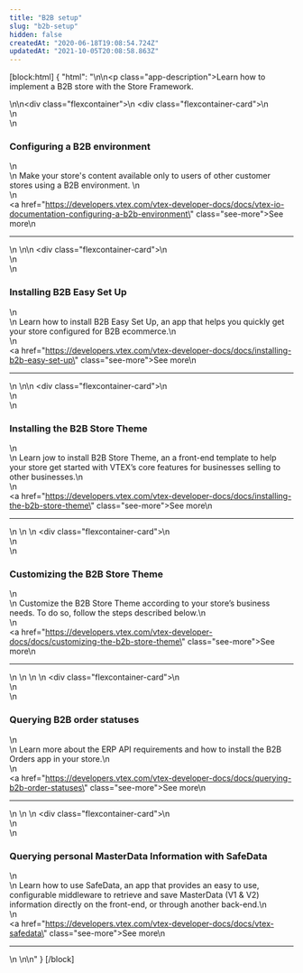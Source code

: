 ```yaml
---
title: "B2B setup"
slug: "b2b-setup"
hidden: false
createdAt: "2020-06-18T19:08:54.724Z"
updatedAt: "2021-10-05T20:08:58.863Z"
---
```

[block:html]
{
  "html": "<style>\n    .flexcontainer {\n        display: flex;\n        flex-wrap: wrap;\n        padding-top: 1rem;\n        padding-bottom: 2rem;\n        justify-content: space-between;\n    }\n\n    .flexcontainer-card {\n        display: flex;\n        flex-direction: column;\n        justify-content: space-between;\n        align-items: flex-start;\n        width: 22rem;\n        margin: 0.5rem;\n        line-height: 1.8;\n    }\n    .see-more {\n        color: rgb(247, 25, 99);\n        text-decoration: none !important;\n    }\n\n    .see-more::after {\n        content: url(\"data:image/svg+xml;utf8,<svg xmlns='http://www.w3.org/2000/svg' width='30' height='14' viewBox='0 -8 59 14' fill='none'><path d='M0 7H57' stroke='rgb(247, 25, 99)'></path><path d='M49 1L57.5 7L49 13' stroke='rgb(247, 25, 99)'></path></svg>\");\n        display: inline-block;\n        margin-left: 6px;\n        text-decoration: none !important;\n    }\n\n    .see-more:hover:after {\n        content: url(\"data:image/svg+xml;utf8,<svg xmlns='http://www.w3.org/2000/svg' width='30' height='14' viewBox='0 -8 59 14' fill='none'><path d='M0 7H57' stroke='rgb(181, 16, 71)'></path><path d='M49 1L57.5 7L49 13' stroke='rgb(181, 16, 71)'></path></svg>\");\n        margin-left: 8px;\n    }\n\n    .see-more:hover {\n        color: rgb(181, 16, 71);\n    }\n    .app-description{\n        font-size: 16px;\n    }\n</style>\n\n<p class=\"app-description\">Learn how to implement a B2B store with the Store Framework.</p>\n\n<div class=\"flexcontainer\">\n    <div class=\"flexcontainer-card\">\n        <article >\n            <div>\n                <h3>Configuring a B2B environment</h3>\n                <div>\n                  Make your store's content available only to users of other customer stores using a B2B environment. \n              </div>\n            </div><a href=\"https://developers.vtex.com/vtex-developer-docs/docs/vtex-io-documentation-configuring-a-b2b-environment\" class=\"see-more\">See more</a>\n            <hr></article>\n    </div>\n\n    <div class=\"flexcontainer-card\">\n        <article >\n            <div>\n                <h3>Installing B2B Easy Set Up</h3>\n                <div>\n                    Learn how to install B2B Easy Set Up, an app that helps you quickly get your store configured for B2B ecommerce.\n              </div>\n            </div><a href=\"https://developers.vtex.com/vtex-developer-docs/docs/installing-b2b-easy-set-up\" class=\"see-more\">See more</a>\n            <hr></article>\n    </div>\n\n    <div class=\"flexcontainer-card\">\n        <article >\n            <div>\n                <h3>Installing the B2B Store Theme</h3>\n                <div>\n                  Learn jow to install B2B Store Theme, an a front-end template to help your store get started with VTEX’s core features for businesses selling to other businesses.\n              </div>\n            </div><a href=\"https://developers.vtex.com/vtex-developer-docs/docs/installing-the-b2b-store-theme\" class=\"see-more\">See more</a>\n            <hr></article>\n    </div>\n  \n  <div class=\"flexcontainer-card\">\n        <article >\n            <div>\n                <h3>Customizing the B2B Store Theme</h3>\n                <div>\n                    Customize the B2B Store Theme according to your store’s business needs. To do so, follow the steps described below.\n              </div>\n            </div><a href=\"https://developers.vtex.com/vtex-developer-docs/docs/customizing-the-b2b-store-theme\" class=\"see-more\">See more</a>\n            <hr></article>\n    </div>\n  \n  \n  <div class=\"flexcontainer-card\">\n        <article >\n            <div>\n                <h3>Querying B2B order statuses</h3>\n                <div>\n                    Learn more about the ERP API requirements and how to install the B2B Orders app in your store.\n              </div>\n            </div><a href=\"https://developers.vtex.com/vtex-developer-docs/docs/querying-b2b-order-statuses\" class=\"see-more\">See more</a>\n            <hr></article>\n    </div>\n  \n  <div class=\"flexcontainer-card\">\n        <article >\n            <div>\n                <h3>Querying personal MasterData Information with SafeData</h3>\n                <div>\n                    Learn how to use SafeData, an app that provides an easy to use, configurable middleware to retrieve and save MasterData (V1 & V2) information directly on the front-end, or through another back-end.\n              </div>\n            </div><a href=\"https://developers.vtex.com/vtex-developer-docs/docs/vtex-safedata\" class=\"see-more\">See more</a>\n            <hr></article>\n    </div>\n</div>\n"
}
[/block]